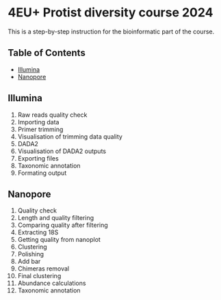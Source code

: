 # 4EU+ Protist diversity course 2024

This is a step-by-step instruction for the bioinformatic part of the course. 


<!--- TOC START -->
Table of Contents
-----------------
- [Illumina](#Illumina)
- [Nanopore](#Nanopore)
<!--- TOC END -->


## Illumina

1. Raw reads quality check
2. Importing data
3. Primer trimming
4. Visualisation of trimming data quality
5. DADA2
6. Visualisation of DADA2 outputs
7. Exporting files
8. Taxonomic annotation
9. Formating output


## Nanopore

1. Quality check
2. Length and quality filtering
3. Comparing quality after filtering
4. Extracting 18S
5. Getting quality from nanoplot
6. Clustering
7. Polishing
8. Add bar
9. Chimeras removal
10. Final clustering
11. Abundance calculations
12. Taxonomic annotation
